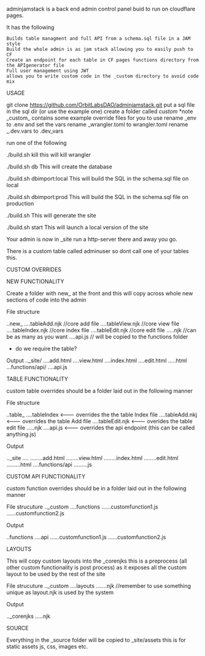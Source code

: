 adminjamstack is a back end admin control panel buid to run on cloudflare pages.

It has the following

    Builds table managment and full API from a schema.sql file in a JAM style
    Build the whole admin is as jam stack allowing you to easily push to CF
    Create an endpoint for each table in CF pages functions directory from the APIgenerator file
    Full user management using JWT
    allows you to write custom code in the _custom directory to avoid code mix

USAGE

git clone https://github.com/OrbitLabsDAO/adminjamstack.git
put a sql file in the sql dir (or use the example one)
create a folder called _custom_ \*note \_custom\_ contains some example override files for you to use
rename \_env to .env and set the vars
rename \_wrangler.toml to wrangler.toml
rename \_.dev.vars to .dev_vars

run one of the following

./build.sh kill
this will kill wrangler

./build.sh db
This will create the database

./build.sh dbimport:local
This will build the SQL in the schema.sql file on local

./build.sh dbimport:prod
This will build the SQL in the schema.sql file on production

./build.sh
This will generate the site

./build.sh start
This will launch a local version of the site

Your admin is now in \_site run a http-server there and away you go.

There is a custom table called adminuser so dont call one of your tables this.

CUSTOM OVERRIDES

NEW FUNCTIONALITY

Create a folder with new\_ at the front and this will copy across whole new sections of code into the admin

File structure

..new\_<name>
....tableAdd.njk //core add file
....tableView.njk //core view file
....tableIndex.njk //core index file
....tableEdit.njk //core edit file
....<fileName>.njk //can be as many as you want
....api.js // will be copied to the functions folder

- do we require the table?

Output
..\_site/
....add.html
....view.html
....index.html
....edit.html
....<fileName>.html
...functions/api/
....api.js

TABLE FUNCTIONALITY

custom table overrides should be a folder laid out in the following manner

File structure

..table\_<name>
....tableIndex <--- overrides the the table Index file
....tableAdd.nkj <--- overrides the table Add file
....tableEdit.njk <--- overides the table edit file
....<fileName>.njk
....api.js <--- overrides the api endpoint (this can be called anything.js)

Output

..\_site
....<name>
........add.html
........view.html
........index.html
........edit.html
........<fileName>.html
....functions/api
........<name>.js

CUSTOM API FUNCTIONALITY

custom function overrides should be in a folder laid out in the following manner

File strucuture
..\_custom
....functions
......customfunction1.js
......customfunction2.js

Output

..functions
....api
......customfunction1.js
......customfunction2.js

LAYOUTS

This will copy custom layouts into the \_corenjks this is a preprocess (all other custom functionality is post process) as it exposes all the custom layout to be used by the rest of the site

File strucuture
..\_custom
....layouts
......<filename>.njk //remember to use something unique as layout.njk is used by the system

Output

..\_corenjks
....<filename>.njk

SOURCE

Everything in the \_source folder will be copied to \_site/assets this is for static assets js, css, images etc.
